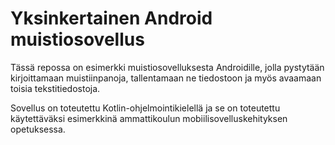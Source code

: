# Yksinkertainen Android muistiosovellus
Tässä repossa on esimerkki muistiosovelluksesta Androidille, jolla pystytään kirjoittamaan muistiinpanoja, tallentamaan ne tiedostoon ja myös avaamaan toisia tekstitiedostoja.

Sovellus on toteutettu Kotlin-ohjelmointikielellä ja se on toteutettu käytettäväksi esimerkkinä ammattikoulun mobiilisovelluskehityksen opetuksessa.
